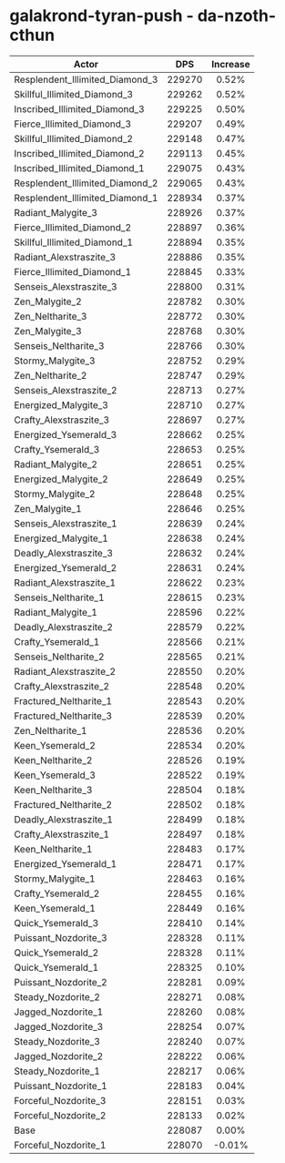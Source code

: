 # galakrond-tyran-push - da-nzoth-cthun
| Actor | DPS | Increase |
|---|:---:|:---:|
|Resplendent_Illimited_Diamond_3|229270|0.52%|
|Skillful_Illimited_Diamond_3|229262|0.52%|
|Inscribed_Illimited_Diamond_3|229225|0.50%|
|Fierce_Illimited_Diamond_3|229207|0.49%|
|Skillful_Illimited_Diamond_2|229148|0.47%|
|Inscribed_Illimited_Diamond_2|229113|0.45%|
|Inscribed_Illimited_Diamond_1|229075|0.43%|
|Resplendent_Illimited_Diamond_2|229065|0.43%|
|Resplendent_Illimited_Diamond_1|228934|0.37%|
|Radiant_Malygite_3|228926|0.37%|
|Fierce_Illimited_Diamond_2|228897|0.36%|
|Skillful_Illimited_Diamond_1|228894|0.35%|
|Radiant_Alexstraszite_3|228886|0.35%|
|Fierce_Illimited_Diamond_1|228845|0.33%|
|Senseis_Alexstraszite_3|228800|0.31%|
|Zen_Malygite_2|228782|0.30%|
|Zen_Neltharite_3|228772|0.30%|
|Zen_Malygite_3|228768|0.30%|
|Senseis_Neltharite_3|228766|0.30%|
|Stormy_Malygite_3|228752|0.29%|
|Zen_Neltharite_2|228747|0.29%|
|Senseis_Alexstraszite_2|228713|0.27%|
|Energized_Malygite_3|228710|0.27%|
|Crafty_Alexstraszite_3|228697|0.27%|
|Energized_Ysemerald_3|228662|0.25%|
|Crafty_Ysemerald_3|228653|0.25%|
|Radiant_Malygite_2|228651|0.25%|
|Energized_Malygite_2|228649|0.25%|
|Stormy_Malygite_2|228648|0.25%|
|Zen_Malygite_1|228646|0.25%|
|Senseis_Alexstraszite_1|228639|0.24%|
|Energized_Malygite_1|228638|0.24%|
|Deadly_Alexstraszite_3|228632|0.24%|
|Energized_Ysemerald_2|228631|0.24%|
|Radiant_Alexstraszite_1|228622|0.23%|
|Senseis_Neltharite_1|228615|0.23%|
|Radiant_Malygite_1|228596|0.22%|
|Deadly_Alexstraszite_2|228579|0.22%|
|Crafty_Ysemerald_1|228566|0.21%|
|Senseis_Neltharite_2|228565|0.21%|
|Radiant_Alexstraszite_2|228550|0.20%|
|Crafty_Alexstraszite_2|228548|0.20%|
|Fractured_Neltharite_1|228543|0.20%|
|Fractured_Neltharite_3|228539|0.20%|
|Zen_Neltharite_1|228536|0.20%|
|Keen_Ysemerald_2|228534|0.20%|
|Keen_Neltharite_2|228526|0.19%|
|Keen_Ysemerald_3|228522|0.19%|
|Keen_Neltharite_3|228504|0.18%|
|Fractured_Neltharite_2|228502|0.18%|
|Deadly_Alexstraszite_1|228499|0.18%|
|Crafty_Alexstraszite_1|228497|0.18%|
|Keen_Neltharite_1|228483|0.17%|
|Energized_Ysemerald_1|228471|0.17%|
|Stormy_Malygite_1|228463|0.16%|
|Crafty_Ysemerald_2|228455|0.16%|
|Keen_Ysemerald_1|228449|0.16%|
|Quick_Ysemerald_3|228410|0.14%|
|Puissant_Nozdorite_3|228328|0.11%|
|Quick_Ysemerald_2|228328|0.11%|
|Quick_Ysemerald_1|228325|0.10%|
|Puissant_Nozdorite_2|228281|0.09%|
|Steady_Nozdorite_2|228271|0.08%|
|Jagged_Nozdorite_1|228260|0.08%|
|Jagged_Nozdorite_3|228254|0.07%|
|Steady_Nozdorite_3|228240|0.07%|
|Jagged_Nozdorite_2|228222|0.06%|
|Steady_Nozdorite_1|228217|0.06%|
|Puissant_Nozdorite_1|228183|0.04%|
|Forceful_Nozdorite_3|228151|0.03%|
|Forceful_Nozdorite_2|228133|0.02%|
|Base|228087|0.00%|
|Forceful_Nozdorite_1|228070|-0.01%|
